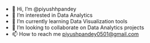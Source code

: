 - 👋 Hi, I’m @piyushhpandey
- 👀 I’m interested in Data Analytics
- 🌱 I’m currently learning Data Visualization tools
- 💞️ I’m looking to collaborate on Data Analytics projects
- 📫 How to reach me piyushpandey0501@gmail.com

<!---
piyushhpandey/piyushhpandey is a ✨ special ✨ repository because its `README.md` (this file) appears on your GitHub profile.
You can click the Preview link to take a look at your changes.
--->
